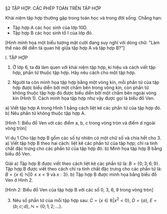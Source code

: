 §2 TẬP HỢP. CÁC PHÉP TOÁN TRÊN TẬP HỢP

Khái niệm tập hợp thường gặp trong toán học và trong đời sống. Chẳng hạn:
- Tập hợp A các học sinh của lớp 10D.
- Tập hợp B các học sinh tổ I của lớp đó.

[Hình minh họa một biểu tượng mặt cười đang suy nghĩ với dòng chữ: "Làm thế nào để diễn tả quan hệ giữa tập hợp A và tập hợp B?"]

I. TẬP HỢP

1. Ở lớp 6, ta đã làm quen với khái niệm tập hợp, kí hiệu và cách viết tập hợp, phần tử thuộc tập hợp. Hãy nêu cách cho một tập hợp.

2. Người ta còn minh họa tập hợp bằng một vòng kín, mỗi phần tử của tập hợp được biểu diễn bởi một chấm bên trong vòng kín, còn phần tử không thuộc tập hợp đó được biểu diễn bởi một chấm bên ngoài vòng kín (Hình 1). Cách minh họa tập hợp như vậy được gọi là biểu đồ Ven.

a) Viết tập hợp A trong Hình 1 bằng cách liệt kê các phần tử của tập hợp đó.
b) Nêu phần tử không thuộc tập hợp A.

[Hình 1: Biểu đồ Ven với các điểm a, b, c trong vòng tròn và điểm d ngoài vòng tròn]

Ví dụ 1 Cho tập hợp B gồm các số tự nhiên có một chữ số và chia hết cho 3.
a) Viết tập hợp B theo hai cách: liệt kê các phần tử của tập hợp; chỉ ra tính chất đặc trưng cho các phần tử của tập hợp đó.
b) Minh họa tập hợp B bằng biểu đồ Ven.

Giải
a) Tập hợp B được viết theo cách liệt kê các phần tử là:
   $B = \{0; 3; 6; 9\}$.
   Tập hợp B được viết theo cách chỉ ra tính chất đặc trưng cho các phần tử là:
   $B = \{x \in \mathbb{N} | 0 \leq x < 9 \text{ và } x : 3\}$.
b) Tập hợp B được minh họa bằng biểu đồ Ven ở Hình 2.

[Hình 2: Biểu đồ Ven của tập hợp B với các số 0, 3, 6, 9 trong vòng tròn]

3. Nêu số phần tử của mỗi tập hợp sau:
$C = \{x \in \mathbb{R} | x^2 < 0\}$, $D = \{a\}$, $E = \{b; c; d\}$, $\mathbb{N} = \{0; 1; 2; ...\}$.